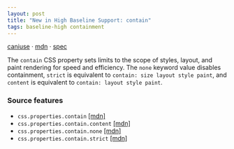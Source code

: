 ```yaml
---
layout: post
title: "New in High Baseline Support: contain"
tags: baseline-high containment
---
```


[caniuse](https://caniuse.com/?search=contain) · [mdn](https://developer.mozilla.org/en-US/search?q=contain) · [spec](https://drafts.csswg.org/css-contain-2/#contain-property)

The `contain` CSS property sets limits to the scope of styles, layout, and paint rendering for speed and efficiency. The `none` keyword value disables containment, `strict` is equivalent to `contain: size layout style paint`, and `content` is equivalent to `contain: layout style paint`.

### Source features

- ``css.properties.contain`` [[mdn]](https://developer.mozilla.org/en-US/search?q=css.properties.contain)
- ``css.properties.contain.content`` [[mdn]](https://developer.mozilla.org/en-US/search?q=css.properties.contain.content)
- ``css.properties.contain.none`` [[mdn]](https://developer.mozilla.org/en-US/search?q=css.properties.contain.none)
- ``css.properties.contain.strict`` [[mdn]](https://developer.mozilla.org/en-US/search?q=css.properties.contain.strict)
